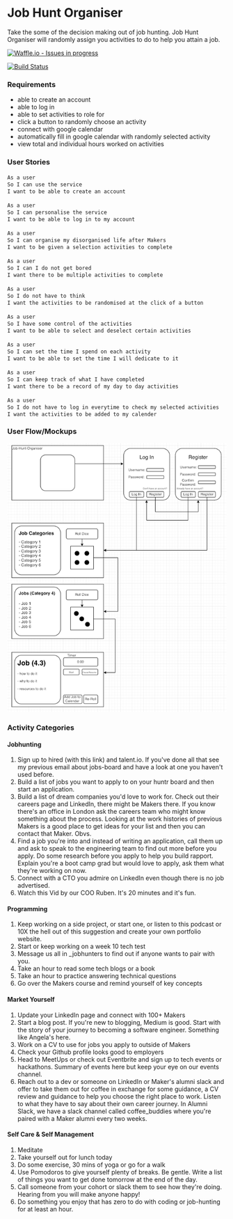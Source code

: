 # Job Hunt Organiser
Take the some of the decision making out of job hunting. Job Hunt Organiser
will randomly assign you activities to do to help you attain a job.

[![Waffle.io - Issues in progress](https://badge.waffle.io/LazySamir/job-hunt-organiser.png?label=in%20progress&title=In%20Progress)](http://waffle.io/LazySamir/job-hunt-organiser)

[![Build Status](https://travis-ci.org/LazySamir/job-hunt-organiser.svg?branch=master)](https://travis-ci.org/LazySamir/job-hunt-organiser)

### Requirements
- able to create an account
- able to log in
- able to set activities to role for
- click a button to randomly choose an activity
- connect with google calendar
- automatically fill in google calendar with randomly selected activity
- view total and individual hours worked on activities

### User Stories
```
As a user
So I can use the service
I want to be able to create an account

As a user
So I can personalise the service
I want to be able to log in to my account

As a user
So I can organise my disorganised life after Makers
I want to be given a selection activities to complete

As a user
So I can I do not get bored
I want there to be multiple activities to complete

As a user
So I do not have to think
I want the activities to be randomised at the click of a button

As a user
So I have some control of the activities
I want to be able to select and deselect certain activities

As a user
So I can set the time I spend on each activity
I want to be able to set the time I will dedicate to it

As a user
So I can keep track of what I have completed
I want there to be a record of my day to day activities

As a user
So I do not have to log in everytime to check my selected activities
I want the activities to be added to my calender
```

### User Flow/Mockups

![User Flow](public/UserFlow.png)

### Activity Categories

#### Jobhunting
1. Sign up to hired (with this link) and talent.io. If you've done all that see my previous email about jobs-board and have a look at one you haven't used before.
2.  Build a list of jobs you want to apply to on your huntr board and then start an application.
3. Build a list of dream companies you'd love to work for. Check out their careers page and LinkedIn, there might be Makers there. If you know there's an office in London ask the careers team who might know something about the process. Looking at the work histories of previous Makers is a good place to get ideas for your list and then you can contact that Maker. Obvs. 
4. Find a job you're into and instead of writing an application, call them up and ask to speak to the engineering team to find out more before you apply. Do some research before you apply to help you build rapport. Explain you're a boot camp grad but would love to apply, ask them what they're working on now. 
5. Connect with a CTO you admire on LinkedIn even though there is no job advertised. 
6. Watch this Vid by our COO Ruben. It's 20 minutes and it's fun.


#### Programming
1. Keep working on a side project, or start one, or listen to this podcast or 10X the hell out of this suggestion and create your own portfolio website.
2. Start or keep working on a week 10 tech test
3. Message us all in _jobhunters to find out if anyone wants to pair with you.
4. Take an hour to read some tech blogs or a book
5. Take an hour to practice answering technical questions
6. Go over the Makers course and remind yourself of key concepts


#### Market Yourself
1. Update your LinkedIn page and connect with 100+ Makers
2. Start a blog post. If you're new to blogging, Medium is good. Start with the story of your journey to becoming a software engineer. Something like Angela's here.
3. Work on a CV to use for jobs you apply to outside of Makers
4. Check your Github profile looks good to employers
5. Head to MeetUps or check out Eventbrite and sign up to tech events or hackathons. Summary of events here but keep your eye on our events channel.
6. Reach out to a dev or someone on LinkedIn or Maker's alumni slack and offer to take them out for coffee in exchange for some guidance, a CV review and guidance to help you choose the right place to work. Listen to what they have to say about their own career journey. In Alumni Slack, we have a slack channel called coffee_buddies where you're paired with a Maker alumni every two weeks. 


#### Self Care & Self Management
1. Meditate
2. Take yourself out for lunch today
3. Do some exercise, 30 mins of yoga or go for a walk
4. Use Pomodoros to give yourself plenty of breaks. Be gentle. Write a list of things you want to get done tomorrow at the end of the day.
5. Call someone from your cohort or slack them to see how they're doing.  Hearing from you will make anyone happy!
6. Do something you enjoy that has zero to do with coding or job-hunting for at least an hour. 
